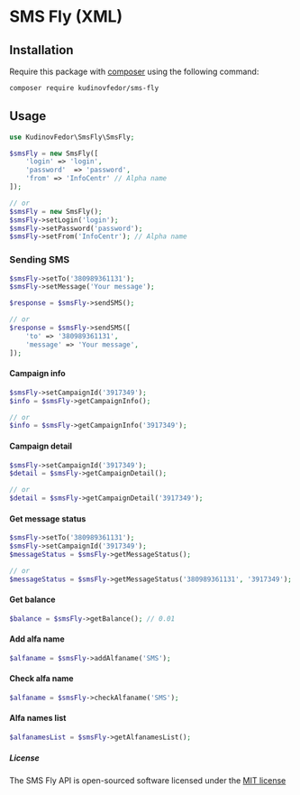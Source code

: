 # SMS Fly (XML)

## Installation
Require this package with [composer](https://getcomposer.org) using the following command:
```bash
composer require kudinovfedor/sms-fly
```

## Usage
```php
use KudinovFedor\SmsFly\SmsFly;

$smsFly = new SmsFly([
    'login' => 'login',
    'password'  => 'password',
    'from' => 'InfoCentr' // Alpha name
]);

// or
$smsFly = new SmsFly();
$smsFly->setLogin('login');
$smsFly->setPassword('password');
$smsFly->setFrom('InfoCentr'); // Alpha name
```

### Sending SMS
```php
$smsFly->setTo('380989361131');
$smsFly->setMessage('Your message');

$response = $smsFly->sendSMS();

// or
$response = $smsFly->sendSMS([
    'to' => '380989361131',
    'message' => 'Your message',
]);
```

#### Campaign info
```php
$smsFly->setCampaignId('3917349');
$info = $smsFly->getCampaignInfo();

// or
$info = $smsFly->getCampaignInfo('3917349');
```

#### Campaign detail
```php
$smsFly->setCampaignId('3917349');
$detail = $smsFly->getCampaignDetail();

// or
$detail = $smsFly->getCampaignDetail('3917349');
```

#### Get message status
```php
$smsFly->setTo('380989361131');
$smsFly->setCampaignId('3917349');
$messageStatus = $smsFly->getMessageStatus();

// or
$messageStatus = $smsFly->getMessageStatus('380989361131', '3917349');
```

#### Get balance
```php
$balance = $smsFly->getBalance(); // 0.01
```

#### Add alfa name
```php
$alfaname = $smsFly->addAlfaname('SMS');
```

#### Check alfa name
```php
$alfaname = $smsFly->checkAlfaname('SMS');
```

#### Alfa names list
```php
$alfanamesList = $smsFly->getAlfanamesList();
```

##### License
The SMS Fly API is open-sourced software licensed under the [MIT license](https://opensource.org/licenses/MIT)
